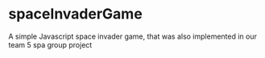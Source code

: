 # spaceInvaderGame

A simple Javascript space invader game, that was also implemented in our team 5 spa group project 

